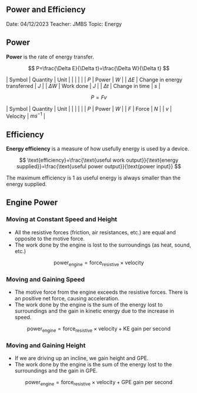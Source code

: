 ## Power and Efficiency

Date: 04/12/2023
Teacher: JMBS
Topic: Energy

## Power



**Power** is the rate of energy transfer.

$$
P=\frac{\Delta E}{\Delta t}=\frac{\Delta W}{\Delta t}
$$

| Symbol | Quantity | Unit |
|  |  |  |
| $P$ | Power | $W$ |
| $\Delta E$ | Change in energy transferred | $J$ |
| $\Delta W$ | Work done | $J$ |
| $\Delta t$ | Change in time | $s$ |

$$
P=Fv
$$

| Symbol | Quantity | Unit |
|  |  |  |
| $P$ | Power | $W$ |
| $F$ | Force | $N$ |
| $v$ | Velocity | $ms^{-1}$ |

## Efficiency



**Energy efficiency** is a measure of how usefully energy is used by a device.

$$
\text{efficiency}=\frac{\text{useful work output}}{\text{energy supplied}}=\frac{\text{useful power output}}{\text{power input}}
$$

The maximum efficiency is 1 as useful energy is always smaller than the energy supplied.

## Engine Power



### Moving at Constant Speed and Height

* All the resistive forces (friction, air resistances, etc.) are equal and opposite to the motive force.
* The work done by the engine is lost to the surroundings (as heat, sound, etc.)

$$
\text{power}_\text{engine}=\text{force}_\text{resistive}\times \text{velocity}
$$

### Moving and Gaining Speed

* The motive force from the engine exceeds the resistive forces. There is an positive net force, causing acceleration.
* The work done by the engine is the sum of the energy lost to surroundings and the gain in kinetic energy due to the increase in speed.

$$
\text{power}_\text{engine}=\text{force}_\text{resistive}\times\text{velocity}+\text{KE gain per second}
$$

### Moving and Gaining Height

* If we are driving up an incline, we gain height and GPE.
* The work done by the engine is the sum of the energy lost to the surroundings and the gain in GPE.

$$
\text{power}_\text{engine}=\text{force}_\text{resistive}\times\text{velocity}+\text{GPE gain per second}
$$